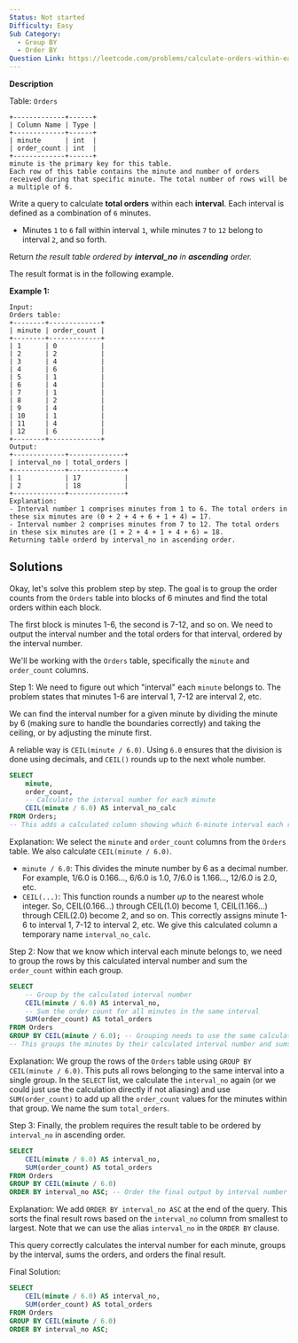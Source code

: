 ```yaml
---
Status: Not started
Difficulty: Easy
Sub Category:
  - Group BY
  - Order BY
Question Link: https://leetcode.com/problems/calculate-orders-within-each-interval
---
```

**Description**

Table: `Orders`

```Plain
+-------------+------+
| Column Name | Type |
+-------------+------+
| minute      | int  |
| order_count | int  |
+-------------+------+
minute is the primary key for this table.
Each row of this table contains the minute and number of orders received during that specific minute. The total number of rows will be a multiple of 6.
```

Write a query to calculate **total orders** within each **interval**. Each interval is defined as a combination of `6` minutes.

- Minutes `1` to `6` fall within interval `1`, while minutes `7` to `12` belong to interval `2`, and so forth.

Return _the result table ordered by **interval_no** in **ascending** order._

The result format is in the following example.

**Example 1:**

```Plain
Input:
Orders table:
+--------+-------------+
| minute | order_count |
+--------+-------------+
| 1      | 0           |
| 2      | 2           |
| 3      | 4           |
| 4      | 6           |
| 5      | 1           |
| 6      | 4           |
| 7      | 1           |
| 8      | 2           |
| 9      | 4           |
| 10     | 1           |
| 11     | 4           |
| 12     | 6           |
+--------+-------------+
Output:
+-------------+--------------+
| interval_no | total_orders |
+-------------+--------------+
| 1           | 17           |
| 2           | 18           |
+-------------+--------------+
Explanation:
- Interval number 1 comprises minutes from 1 to 6. The total orders in these six minutes are (0 + 2 + 4 + 6 + 1 + 4) = 17.
- Interval number 2 comprises minutes from 7 to 12. The total orders in these six minutes are (1 + 2 + 4 + 1 + 4 + 6) = 18.
Returning table orderd by interval_no in ascending order.
```

## Solutions

Okay, let's solve this problem step by step. The goal is to group the order counts from the `Orders` table into blocks of 6 minutes and find the total orders within each block.

The first block is minutes 1-6, the second is 7-12, and so on. We need to output the interval number and the total orders for that interval, ordered by the interval number.

We'll be working with the `Orders` table, specifically the `minute` and `order_count` columns.

Step 1: We need to figure out which "interval" each `minute` belongs to. The problem states that minutes 1-6 are interval 1, 7-12 are interval 2, etc.

We can find the interval number for a given minute by dividing the minute by 6 (making sure to handle the boundaries correctly) and taking the ceiling, or by adjusting the minute first.

A reliable way is `CEIL(minute / 6.0)`. Using `6.0` ensures that the division is done using decimals, and `CEIL()` rounds up to the next whole number.

```SQL
SELECT
    minute,
    order_count,
    -- Calculate the interval number for each minute
    CEIL(minute / 6.0) AS interval_no_calc
FROM Orders;
-- This adds a calculated column showing which 6-minute interval each row falls into.
```

Explanation: We select the `minute` and `order_count` columns from the `Orders` table. We also calculate `CEIL(minute / 6.0)`.

- `minute / 6.0`: This divides the minute number by 6 as a decimal number. For example, 1/6.0 is 0.166..., 6/6.0 is 1.0, 7/6.0 is 1.166..., 12/6.0 is 2.0, etc.
- `CEIL(...)`: This function rounds a number _up_ to the nearest whole integer. So, CEIL(0.166...) through CEIL(1.0) become 1, CEIL(1.166...) through CEIL(2.0) become 2, and so on. This correctly assigns minute 1-6 to interval 1, 7-12 to interval 2, etc. We give this calculated column a temporary name `interval_no_calc`.

Step 2: Now that we know which interval each minute belongs to, we need to group the rows by this calculated interval number and sum the `order_count` within each group.

```SQL
SELECT
    -- Group by the calculated interval number
    CEIL(minute / 6.0) AS interval_no,
    -- Sum the order count for all minutes in the same interval
    SUM(order_count) AS total_orders
FROM Orders
GROUP BY CEIL(minute / 6.0); -- Grouping needs to use the same calculation as the selection
-- This groups the minutes by their calculated interval number and sums the order counts within each interval.
```

Explanation: We group the rows of the `Orders` table using `GROUP BY CEIL(minute / 6.0)`. This puts all rows belonging to the same interval into a single group. In the `SELECT` list, we calculate the `interval_no` again (or we could just use the calculation directly if not aliasing) and use `SUM(order_count)` to add up all the `order_count` values for the minutes within that group. We name the sum `total_orders`.

Step 3: Finally, the problem requires the result table to be ordered by `interval_no` in ascending order.

```SQL
SELECT
    CEIL(minute / 6.0) AS interval_no,
    SUM(order_count) AS total_orders
FROM Orders
GROUP BY CEIL(minute / 6.0)
ORDER BY interval_no ASC; -- Order the final output by interval number
```

Explanation: We add `ORDER BY interval_no ASC` at the end of the query. This sorts the final result rows based on the `interval_no` column from smallest to largest. Note that we can use the alias `interval_no` in the `ORDER BY` clause.

This query correctly calculates the interval number for each minute, groups by the interval, sums the orders, and orders the final result.

Final Solution:

```SQL
SELECT
    CEIL(minute / 6.0) AS interval_no,
    SUM(order_count) AS total_orders
FROM Orders
GROUP BY CEIL(minute / 6.0)
ORDER BY interval_no ASC;
```